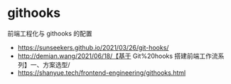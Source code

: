 # githooks

前端工程化与 githooks 的配置

- https://sunseekers.github.io/2021/03/26/git-hooks/
- http://demian.wang/2021/06/18/【基于 Git%20hooks 搭建前端工作流系列】一、方案选型/
- https://shanyue.tech/frontend-engineering/githooks.html
